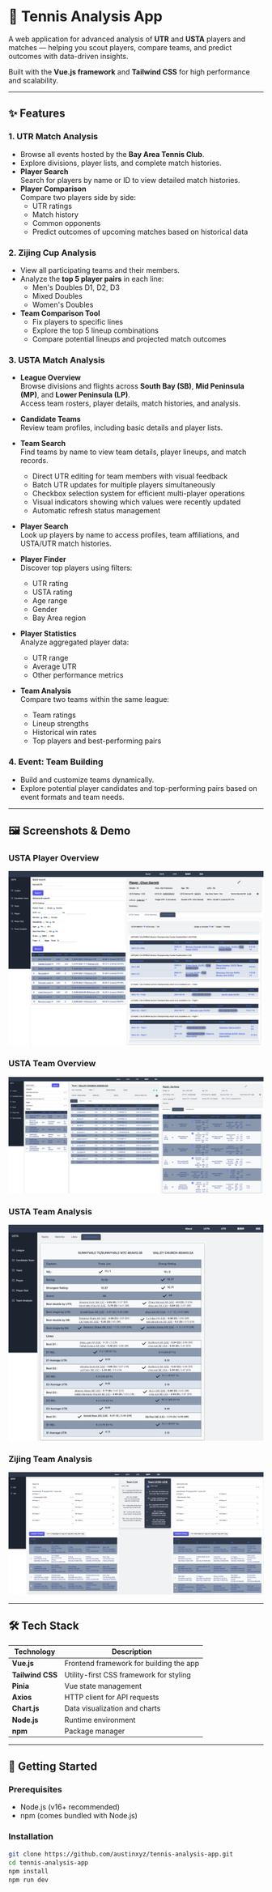 # 🎾 Tennis Analysis App

A web application for advanced analysis of **UTR** and **USTA** players and matches — helping you scout players, compare teams, and predict outcomes with data-driven insights.

Built with the **Vue.js framework** and **Tailwind CSS** for high performance and scalability.

---

## ✨ Features

### 1. UTR Match Analysis

- Browse all events hosted by the **Bay Area Tennis Club**.
- Explore divisions, player lists, and complete match histories.
- **Player Search**  
  Search for players by name or ID to view detailed match histories.
- **Player Comparison**  
  Compare two players side by side:
  - UTR ratings
  - Match history
  - Common opponents
  - Predict outcomes of upcoming matches based on historical data

### 2. Zijing Cup Analysis

- View all participating teams and their members.
- Analyze the **top 5 player pairs** in each line:
  - Men's Doubles D1, D2, D3
  - Mixed Doubles
  - Women's Doubles
- **Team Comparison Tool**
  - Fix players to specific lines
  - Explore the top 5 lineup combinations
  - Compare potential lineups and projected match outcomes

### 3. USTA Match Analysis

- **League Overview**  
  Browse divisions and flights across **South Bay (SB)**, **Mid Peninsula (MP)**, and **Lower Peninsula (LP)**.  
  Access team rosters, player details, match histories, and analysis.

- **Candidate Teams**  
  Review team profiles, including basic details and player lists.

- **Team Search**  
  Find teams by name to view team details, player lineups, and match records.
  - Direct UTR editing for team members with visual feedback
  - Batch UTR updates for multiple players simultaneously
  - Checkbox selection system for efficient multi-player operations
  - Visual indicators showing which values were recently updated
  - Automatic refresh status management

- **Player Search**  
  Look up players by name to access profiles, team affiliations, and USTA/UTR match histories.

- **Player Finder**  
  Discover top players using filters:
  - UTR rating
  - USTA rating
  - Age range
  - Gender
  - Bay Area region

- **Player Statistics**  
  Analyze aggregated player data:
  - UTR range
  - Average UTR
  - Other performance metrics

- **Team Analysis**  
  Compare two teams within the same league:
  - Team ratings
  - Lineup strengths
  - Historical win rates
  - Top players and best-performing pairs

### 4. Event: Team Building

- Build and customize teams dynamically.
- Explore potential player candidates and top-performing pairs based on event formats and team needs.

---

## 🖼️ Screenshots & Demo

### USTA Player Overview
![Player Overview](./docs/images/usta-player-info.png)

### USTA Team Overview
![Team Overview](./docs/images/usta-team-info.png)

### USTA Team Analysis
![Team Analysis](./docs/images/usta-team-analysis.png)

### Zijing Team Analysis
![Zijing Team Analysis](./docs/images/zijing-team-analysis.png)

---

## 🛠️ Tech Stack

| Technology       | Description                              |
| ---------------- | ---------------------------------------- |
| **Vue.js**       | Frontend framework for building the app  |         |
| **Tailwind CSS** | Utility-first CSS framework for styling  |
| **Pinia**        | Vue state management                     |
| **Axios**        | HTTP client for API requests             |
| **Chart.js**     | Data visualization and charts            |
| **Node.js**      | Runtime environment                      |
| **npm**          | Package manager                          |

---

## 🚀 Getting Started

### Prerequisites

- Node.js (v16+ recommended)
- npm (comes bundled with Node.js)

### Installation

```bash
git clone https://github.com/austinxyz/tennis-analysis-app.git
cd tennis-analysis-app
npm install
npm run dev
